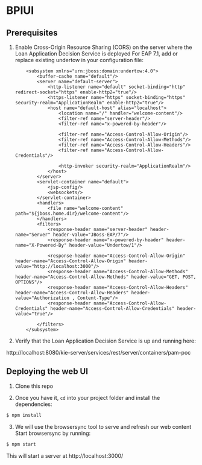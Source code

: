 # BPIUI

## Prerequisites

1.  Enable Cross-Origin Resource Sharing (CORS) on the server where the Loan Application Decision Service is deployed
    For EAP 7.1, add or replace existing undertow in your configuration file:

            <subsystem xmlns="urn:jboss:domain:undertow:4.0">
                <buffer-cache name="default"/>
                <server name="default-server">
                    <http-listener name="default" socket-binding="http" redirect-socket="https" enable-http2="true"/>
                    <https-listener name="https" socket-binding="https" security-realm="ApplicationRealm" enable-http2="true"/>
                    <host name="default-host" alias="localhost">
                        <location name="/" handler="welcome-content"/>
                        <filter-ref name="server-header"/>
                        <filter-ref name="x-powered-by-header"/>

                        <filter-ref name="Access-Control-Allow-Origin"/>
                        <filter-ref name="Access-Control-Allow-Methods"/>
                        <filter-ref name="Access-Control-Allow-Headers"/>
                        <filter-ref name="Access-Control-Allow-Credentials"/>

                        <http-invoker security-realm="ApplicationRealm"/>
                    </host>
                </server>
                <servlet-container name="default">
                    <jsp-config/>
                    <websockets/>
                </servlet-container>
                <handlers>
                    <file name="welcome-content" path="${jboss.home.dir}/welcome-content"/>
                </handlers>
                <filters>
                    <response-header name="server-header" header-name="Server" header-value="JBoss-EAP/7"/>
                    <response-header name="x-powered-by-header" header-name="X-Powered-By" header-value="Undertow/1"/>

                    <response-header name="Access-Control-Allow-Origin" header-name="Access-Control-Allow-Origin" header-value="http://localhost:3000"/>
                    <response-header name="Access-Control-Allow-Methods" header-name="Access-Control-Allow-Methods" header-value="GET, POST, OPTIONS"/>
                    <response-header name="Access-Control-Allow-Headers" header-name="Access-Control-Allow-Headers" header-value="Authorization , Content-Type"/>
                    <response-header name="Access-Control-Allow-Credentials" header-name="Access-Control-Allow-Credentials" header-value="true"/>

                </filters>
            </subsystem>

2.  Verify that the Loan Application Decision Service is up and running here:

http://localhost:8080/kie-server/services/rest/server/containers/pam-poc

## Deploying the web UI

1. Clone this repo

2. Once you have it, `cd` into your project folder and install the dependencies:

```bash
$ npm install
```

3. We will use the browsersync tool to serve and refresh our web content
   Start browsersync by running:

```bash
$ npm start
```

This will start a server at http://localhost:3000/
